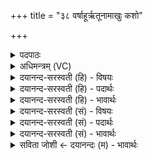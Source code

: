 +++
title = "३८ वर्षाहूर्ऋतूनामाखुः कशो"

+++
<details><summary>पदपाठः</summary>

व॒र्षा॒हूरिति॑ वर्षऽआ॒हूः। ऋ॒तू॒नाम्। आ॒खुः। कशः॑। मा॒न्था॒लः। ते। पि॒तॄ॒णाम्। बला॑य। अ॒ज॒ग॒रः। वसू॑नाम्। क॒पिञ्ज॑लः। क॒पोतः॑। उलू॑कः। श॒शः। ते। निर्ऋ॑त्या॒ऽइति॒ निःऋ॑त्यै। वरु॑णाय। आ॒र॒ण्यः। मे॒षः। ३८।
</details>

<details><summary>अधिमन्त्रम् (VC)</summary>

- वर्षादयो देवताः
- प्रजापतिर्ऋषिः
- स्वराड्जगती
- निषादः
</details>

<details><summary>दयानन्द-सरस्वती (हि) - विषयः</summary>

फिर उसी विषय को अगले मन्त्र में कहा है ॥
</details>

<details><summary>दयानन्द-सरस्वती (हि) - पदार्थः</summary>

पदार्थान्वयभाषाः -  हे मनुष्यो ! तुम को जो (वर्षाहूः) वर्षा को बुलाती है, वह मेंडुकी (ऋतूनाम्) वसन्त आदि ऋतुओं के अर्थ (आखुः) मूषा (कशः) सिखाने योग्य कश नामवाला पशु और (मान्थालः) मान्थाल नामी विशेष जन्तु हैं, (ते) वे (पितॄणाम्) पालना करनेवालों के अर्थ (बलाय) बल के लिये (अजगरः) बड़ा साँप (वसूनाम्) अग्नि आदि वस्तुओं के अर्थ (कपिञ्जलः) कपिञ्जल नामक (कपोतः) जो कबूतर (उलूकः) उल्लू और (शशः) खरहा हैं, (ते) वे (निर्ऋत्यै) निर्ऋति के लिए (वरुणाय) और वरुण के लिये (आरण्यः) बनेला (मेषः) मेढ़ा जानना चाहिये ॥३८ ॥
</details>

<details><summary>दयानन्द-सरस्वती (हि) - भावार्थः</summary>

भावार्थभाषाः -  जो ऋतु आदि के गुणवाले पशु-पक्षी विशेष हैं, वे उन गुणों से युक्त जानने चाहियें ॥३८ ॥
</details>

<details><summary>दयानन्द-सरस्वती (सं) - विषयः</summary>

पुनस्तमेव विषयमाह ॥
</details>

<details><summary>दयानन्द-सरस्वती (सं) - पदार्थः</summary>

पदार्थान्वयभाषाः -  हे मनुष्याः ! युष्माभिर्या वर्षाहूः सा ऋतुनामाखुः कशो मान्थालश्च ते पितॄणां बलायाजगरो वसूनां कपिञ्जलः कपोत उलूकः शशश्च ते निर्ऋत्यै य आरण्यो मेषः स वरुणाय च विज्ञेयाः ॥३८ ॥
</details>

<details><summary>दयानन्द-सरस्वती (सं) - भावार्थः</summary>

भावार्थभाषाः -  ये ऋत्वादिगुणाः पशुपक्षिणस्ते तद्गुणा विज्ञेयाः ॥३८ ॥
</details>

<details><summary>सविता जोशी ← दयानन्दः (म) - भावार्थः</summary>

भावार्थभाषाः -  जे पशूपक्षी ऋतुंच्या गुणांप्रमाणे असतात. त्यांचे गुण त्याप्रमाणे जाणावेत.
</details>